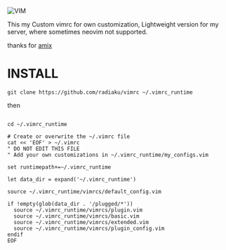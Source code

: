 ![VIM](https://dnp4pehkvoo6n.cloudfront.net/43c5af597bd5c1a64eb1829f011c208f/as/Ultimate%20Vimrc.svg)

This my Custom vimrc for own customization, Lightweight version for my server, where sometimes neovim not supported.

thanks for [amix](https://github.com/amix/vimrc) 

# INSTALL

```
git clone https://github.com/radiaku/vimrc ~/.vimrc_runtime
```

then 

```

cd ~/.vimrc_runtime

# Create or overwrite the ~/.vimrc file
cat << 'EOF' > ~/.vimrc
" DO NOT EDIT THIS FILE
" Add your own customizations in ~/.vimrc_runtime/my_configs.vim

set runtimepath+=~/.vimrc_runtime

let data_dir = expand('~/.vimrc_runtime')

source ~/.vimrc_runtime/vimrcs/default_config.vim

if !empty(glob(data_dir . '/plugged/*'))
  source ~/.vimrc_runtime/vimrcs/plugin.vim
  source ~/.vimrc_runtime/vimrcs/basic.vim
  source ~/.vimrc_runtime/vimrcs/extended.vim
  source ~/.vimrc_runtime/vimrcs/plugin_config.vim
endif
EOF
```


